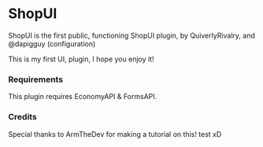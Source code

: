 # ShopUI
ShopUI is the first public, functioning ShopUI plugin, by QuiverlyRivalry, and @dapigguy (configuration)

This is my first UI, plugin, I hope you enjoy it!

### Requirements
This plugin requires EconomyAPI & FormsAPI.

### Credits
Special thanks to ArmTheDev for making a tutorial on this!
test xD
